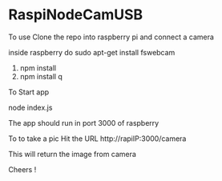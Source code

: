 # RaspiNodeCamUSB

To use
Clone the repo into raspberry pi and connect a camera

inside raspberry do
sudo apt-get install fswebcam

1. npm install
2. npm install q

To Start app

node index.js 

The app should run in port 3000 of raspberry

To to take a pic 
Hit the URL 
http://rapiIP:3000/camera

This will return the image from camera 

Cheers !
